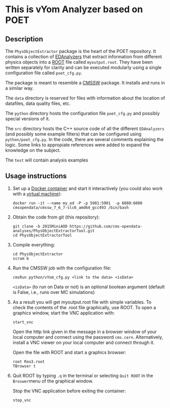# This is vYom Analyzer based on POET

## Description
The `PhysObjectExtractor` package is the heart of the POET repository.  It contains a collection of [EDAnalyzers](https://cms-opendata-guide.web.cern.ch/cmssw/cmsswanalyzers/) that extract information from different physics objects into a [ROOT](https://cms-opendata-guide.web.cern.ch/tools/root/) file called `myoutput.root`.  They have been written separately for clarity and can be executed modularly using a single configuration file called `poet_cfg.py`.

The package is meant to resemble a [CMSSW](https://cms-opendata-guide.web.cern.ch/cmssw/cmsswoverview/) package.  It installs and runs in a similar way.

The `data` directory is reserved for files with information about the location of datafiles, data quality files, etc.

The `python` directory hosts the configuration file `poet_cfg.py` and possibly special versions of it.

The `src` directory hosts the C++ source code of all the different `EDAnalyzers` (and possibly some example filters) that can be configured using `python/poet_cfg.py`.  In the code, there are several comments explaining the logic.  Some links to appropiate references were added to expand the knowledge on the subject.

The `test` will contain analysis examples

## Usage instructions

1. Set up a [Docker container](https://opendata.cern.ch/docs/cms-guide-docker) and start it interactively (you could also work with a [virtual machine](https://opendata.cern.ch/docs/cms-virtual-machine-2015)):
    ```
    docker run -it --name my_od -P -p 5901:5901  -p 6080:6080 cmsopendata/cmssw_7_6_7-slc6_amd64_gcc493 /bin/bash
    ```

2. Obtain the code from git (this repository):
    ```
    git clone -b 2015MiniAOD https://github.com/cms-opendata-analyses/PhysObjectExtractorTool.git
    cd PhysObjectExtractorTool
    ```

3. Compile everything:
    ```
    cd PhysObjectExtractor
    scram b
    ```

4. Run the CMSSW job with the configuration file:
    ```
    cmsRun python/vYom_cfg.py <link to the data> <isData>
    ```

    `<isData>` (to run on Data or not) is an optional boolean argument (default is False, i.e., runs over MC simulations)

5. As a result you will get myoutput.root file with simple variables. To check the contents of the .root file graphically, use ROOT. To open a graphics window, start the VNC application with:
    ```
    start_vnc
    ```

    Open the http link given in the message in a browser window of your local computer and connect using the password `cms.cern`. Alternatively, install a VNC viewer on your local computer and connect through it.

    Open the file with ROOT and start a graphics browser:
    ```
    root Roo3.root
    TBrowser t
    ```

6. Quit ROOT by typing `.q` in the terminal or selecting `Quit ROOT` in the `Broswer`menu of the graphical window. 

    Stop the VNC application before exiting the container:
    ```
    stop_vnc
    ```










